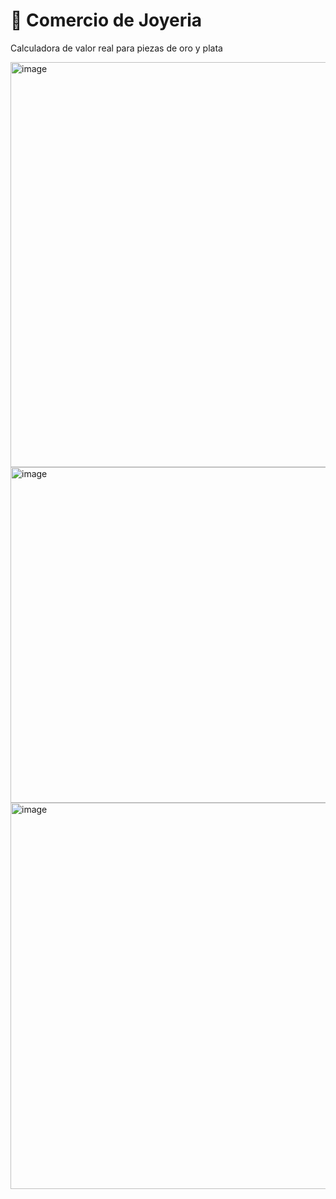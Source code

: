 # 💍 Comercio de Joyeria 
Calculadora de valor real para piezas de oro y plata

<img width="538" height="648" alt="image" src="https://github.com/user-attachments/assets/6c71682e-b2c4-48e0-a4a8-e9f1a78e81ed" />


<img width="616" height="537" alt="image" src="https://github.com/user-attachments/assets/ad26919b-2a33-4b93-a6a5-478a046f0fd3" />


<img width="555" height="618" alt="image" src="https://github.com/user-attachments/assets/631a084b-cd8a-4c8c-b76f-e4f7b34af9f5" />

